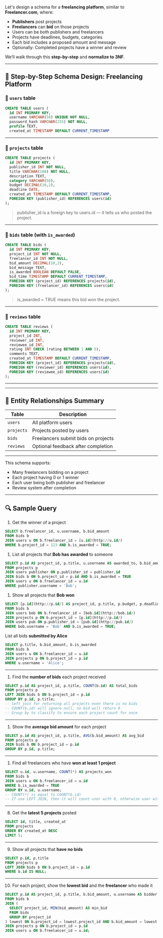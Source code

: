 Let's design a schema for a **freelancing platform**, similar to **Freelancer.com**, where:

- **Publishers** post projects
- **Freelancers** can **bid** on those projects
- Users can be both publishers and freelancers
- Projects have deadlines, budgets, categories
- Each bid includes a proposed amount and message
- Optionally: Completed projects have a winner and review

We’ll walk through this **step-by-step** and **normalize to 3NF**.

---

## 🧱 Step-by-Step Schema Design: Freelancing Platform

### 🔹 `users` table

```sql
CREATE TABLE users (
  id INT PRIMARY KEY,
  username VARCHAR(50) UNIQUE NOT NULL,
  password_hash VARCHAR(255) NOT NULL,
  profile TEXT,
  created_at TIMESTAMP DEFAULT CURRENT_TIMESTAMP

```

---

### 🔹 `projects` table

```sql
CREATE TABLE projects (
  id INT PRIMARY KEY,
  publisher_id INT NOT NULL,
  title VARCHAR(100) NOT NULL,
  description TEXT,
  category VARCHAR(50),
  budget DECIMAL(10,2),
  deadline DATE,
  created_at TIMESTAMP DEFAULT CURRENT_TIMESTAMP,
  FOREIGN KEY (publisher_id) REFERENCES users(id)
);
```

> publisher_id is a foreign key to users.id — it tells us who posted the project.
>

---

### 🔹 `bids` table (with `is_awarded`)

```sql
CREATE TABLE bids (
  id INT PRIMARY KEY,
  project_id INT NOT NULL,
  freelancer_id INT NOT NULL,
  bid_amount DECIMAL(10,2),
  bid_message TEXT,
  is_awarded BOOLEAN DEFAULT FALSE,
  bid_time TIMESTAMP DEFAULT CURRENT_TIMESTAMP,
  FOREIGN KEY (project_id) REFERENCES projects(id),
  FOREIGN KEY (freelancer_id) REFERENCES users(id)
);
```

> is_awarded = TRUE means this bid won the project.
>

---

### 🔹 `reviews` table

```sql
CREATE TABLE reviews (
  id INT PRIMARY KEY,
  project_id INT,
  reviewer_id INT,
  reviewee_id INT,
  rating INT CHECK (rating BETWEEN 1 AND 5),
  comments TEXT,
  created_at TIMESTAMP DEFAULT CURRENT_TIMESTAMP,
  FOREIGN KEY (project_id) REFERENCES projects(id),
  FOREIGN KEY (reviewer_id) REFERENCES users(id),
  FOREIGN KEY (reviewee_id) REFERENCES users(id)
);
```

---

---

## 🔄 Entity Relationships Summary

| Table | Description |
| --- | --- |
| `users` | All platform users |
| `projects` | Projects posted by users |
| `bids` | Freelancers submit bids on projects |
| `reviews` | Optional feedback after completion |

---

This schema supports:

- Many freelancers bidding on a project
- Each project having 0 or 1 winner
- Each user being both publisher and freelancer
- Review system after completion

---

## 🔍 Sample Query

1. Get the winner of a project

```sql
SELECT b.freelancer_id, u.username, b.bid_amount
FROM bids b
JOIN users u ON b.freelancer_id = [u.id](http://u.id/)
WHERE b.project_id = 123 AND b.is_awarded = TRUE;
```

1. List all projects that **Bob has awarded** to someone

```sql
SELECT p.id AS project_id, p.title, u.username AS awarded_to, b.bid_amount
FROM projects p
JOIN users publisher ON p.publisher_id = publisher.id
JOIN bids b ON b.project_id = p.id AND b.is_awarded = TRUE
JOIN users u ON b.freelancer_id = u.id
WHERE publisher.username = 'Bob';

```

1. Show all projects that **Bob won**

```sql
SELECT [p.id](http://p.id/) AS project_id, p.title, p.budget, p.deadline, pub.username AS publisher
FROM bids b
JOIN users bob ON b.freelancer_id = [bob.id](http://bob.id/)
JOIN projects p ON b.project_id = [p.id](http://p.id/)
JOIN users pub ON p.publisher_id = [pub.id](http://pub.id/)
WHERE bob.username = 'Bob' AND b.is_awarded = TRUE;
```

List all bids **submitted by Alice**

```sql
SELECT p.title, b.bid_amount, b.is_awarded
FROM bids b
JOIN users u ON b.freelancer_id = u.id
JOIN projects p ON b.project_id = p.id
WHERE u.username = 'Alice';
```

---

1. Find the **number of bids** each project received

```sql
SELECT p.id AS project_id, p.title, COUNT(b.id) AS total_bids
FROM projects p
LEFT JOIN bids b ON b.project_id = p.id
GROUP BY p.id, p.title;
-- left join for returning all projects even there is no bids
-- COUNT(b.id) will ignore null, no bid will return 0
-- Group by to classify to ensure each project count for once
```

---

1. Show the **average bid amount** for each project

```sql
SELECT p.id AS project_id, p.title, AVG(b.bid_amount) AS avg_bid
FROM projects p
JOIN bids b ON b.project_id = p.id
GROUP BY p.id, p.title;
```

---

1. Find all freelancers who have **won at least 1 project**

```sql
SELECT u.id, u.username, COUNT(*) AS projects_won
FROM bids b
JOIN users u ON b.freelancer_id = u.id
WHERE b.is_awarded = TRUE
GROUP BY u.id, u.username;
-- COUNT(*) is equal to COUNT(b.id)
-- If use LEFT JOIN, then it will count user with 0, otherwise user with 0 will not show
```

---

8. Get the **latest 5 projects** posted

```sql
SELECT id, title, created_at
FROM projects
ORDER BY created_at DESC
LIMIT 5;
```

---

9. Show all projects that **have no bids**

```sql
SELECT p.id, p.title
FROM projects p
LEFT JOIN bids b ON b.project_id = p.id
WHERE b.id IS NULL;
```

---

10. For each project, show the **lowest bid** and the **freelancer** who made it

```sql
SELECT p.id AS project_id, p.title, b.bid_amount, u.username AS bidder
FROM bids b
JOIN (
  SELECT project_id, MIN(bid_amount) AS min_bid
  FROM bids
  GROUP BY project_id
) lowest ON b.project_id = lowest.project_id AND b.bid_amount = lowest.min_bid
JOIN projects p ON b.project_id = p.id
JOIN users u ON b.freelancer_id = u.id;
```
